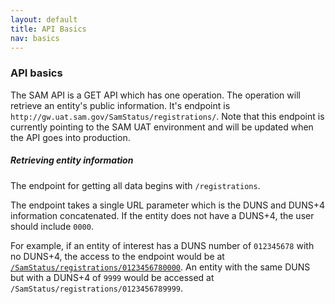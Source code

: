 ```yaml
---
layout: default
title: API Basics
nav: basics
---
```


### API basics

The SAM API is a GET API which has one operation. The operation will retrieve an entity's public information. It's endpoint is ```http://gw.uat.sam.gov/SamStatus/registrations/```. Note that this endpoint is currently pointing to the SAM UAT environment and will be updated when the API goes into production.

##### Retrieving entity information
The endpoint for getting all data begins with ```/registrations```. 

The endpoint takes a single URL parameter which is the DUNS and DUNS+4 information concatenated. If the entity does not have a DUNS+4, the user should include ```0000```. 

For example, if an entity of interest has a DUNS number of ```012345678``` with no DUNS+4, the access to the endpoint would be at [```/SamStatus/registrations/0123456780000```](https://gw.uat.sam.gov/SamStatus/registrations/1459697830000). An entity with the same DUNS but with a DUNS+4 of ```9999``` would be accessed at ```/SamStatus/registrations/0123456789999```.

<body id="basics"></body>

